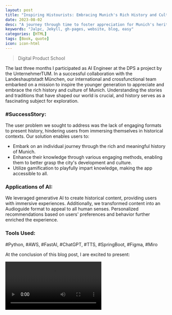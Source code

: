 ```yaml
---
layout: post
title: "Inspiring Histourists: Embracing Munich's Rich History and Culture"
date: 2023-08-02
desc: "A journey through time to foster appreciation for Munich's heritage."
keywords: "Jalpc, Jekyll, gh-pages, website, blog, easy"
categories: [HTML]
tags: [Book, quote]
icon: icon-html
---
```


<blockquote>
  <p>Digital Product School</p>
</blockquote>
<p>The last three months I participated as AI Engineer at the DPS a project by the UnternehmerTUM. In a successful collaboration with the Landeshauptstadt München, our international and crossfunctional team embarked on a mission to inspire the younger generation to appreciate and embrace the rich history and culture of Munich. Understanding the stories and traditions that have shaped our world is crucial, and history serves as a fascinating subject for exploration.</p>

<h3>#SuccessStory:</h3>
<p>The user problem we sought to address was the lack of engaging formats to present history, hindering users from immersing themselves in historical contexts. Our solution enables users to:</p>
<ul>
  <li>Embark on an individual journey through the rich and meaningful history of Munich.</li>
  <li>Enhance their knowledge through various engaging methods, enabling them to better grasp the city's development and culture.</li>
  <li>Utilize gamification to playfully impart knowledge, making the app accessible to all.</li>
</ul>

<h3>Applications of AI:</h3>
<p>We leveraged generative AI to create historical content, providing users with immersive experiences. Additionally, we transformed content into an Audioguide format to appeal to all human senses. Personalized recommendations based on users' preferences and behavior further enriched the experience.</p>

<h3>Tools Used:</h3>
<p>#Python, #AWS, #FastAI, #ChatGPT, #TTS, #SpringBoot, #Figma, #Miro</p>

<p>At the conclusion of this blog post, I are excited to present:</p>
<video controls>
  <!-- Your video source URL goes here -->
  <source src="[https://drive.google.com/file/d/1tsRZil6CBUNKag1z-AonET8f6PLG-egJ/view?usp=share_link](https://www.youtube.com/watch?v=0A0zUK4lGh4&t=2s)" type="video">
  <!-- Provide alternative content if video is not supported -->
  Your browser does not support the video tag.
</video>

